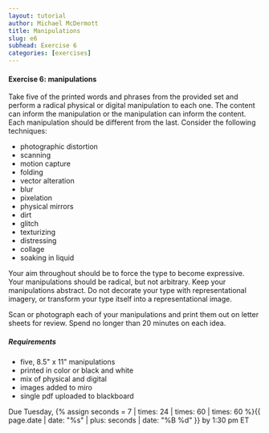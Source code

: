 ```yaml
---
layout: tutorial
author: Michael McDermott
title: Manipulations
slug: e6
subhead: Exercise 6
categories: [exercises]
---
```

#### Exercise 6: manipulations
Take five of the printed words and phrases from the provided set and perform a radical physical or digital manipulation to each one. The content can inform the manipulation or the manipulation can inform the content. Each manipulation should be different from the last. Consider the following techniques:

* photographic distortion
* scanning
* motion capture
* folding
* vector alteration
* blur
* pixelation
* physical mirrors
* dirt
* glitch
* texturizing
* distressing
* collage
* soaking in liquid

Your aim throughout should be to force the type to become expressive. Your manipulations should be radical, but not arbitrary. Keep your manipulations abstract. Do not decorate your type with representational imagery, or transform your type itself into a representational image.

Scan or photograph each of your manipulations and print them out on letter sheets for review. Spend no longer than 20 minutes on each idea.

##### Requirements
* five, 8.5" x 11"  manipulations
* printed in color or black and white
* mix of physical and digital 
* images added to miro
* single pdf uploaded to blackboard

<span class="due">Due Tuesday, {% assign seconds = 7 | times: 24 | times: 60 | times: 60 %}{{ page.date | date: "%s" | plus: seconds | date: "%B %d" }} by 1:30 pm ET</span>

